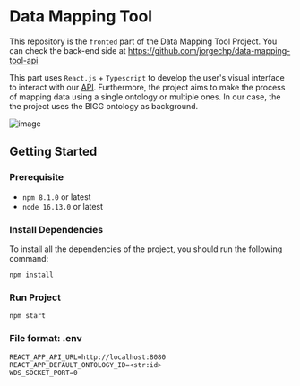 # Data Mapping Tool

This repository is the `fronted` part of the Data Mapping Tool Project. You can check the back-end side at https://github.com/jorgechp/data-mapping-tool-api 

This part uses `React.js` + `Typescript` to
develop the user's visual interface to interact with our [API](https://github.com/elskater98/data-mapping-tool-api).
Furthermore, the project aims to make the process of mapping data using a single ontology or multiple ones. In our case,
the the project uses the BIGG ontology as background.

![image](https://user-images.githubusercontent.com/45320338/159911349-a4016560-afd1-43cd-b022-609797a0eea9.png)

## Getting Started

### Prerequisite

- `npm 8.1.0` or latest
- `node 16.13.0` or latest

### Install Dependencies
To install all the dependencies of the project, you should run the following command:

    npm install

### Run Project
    npm start

### File format: .env
    REACT_APP_API_URL=http://localhost:8080
    REACT_APP_DEFAULT_ONTOLOGY_ID=<str:id>
    WDS_SOCKET_PORT=0
